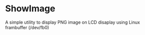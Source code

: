 # ShowImage
A simple utility to display PNG image on LCD disaplay using Linux frambuffer (/dev/fb0)

